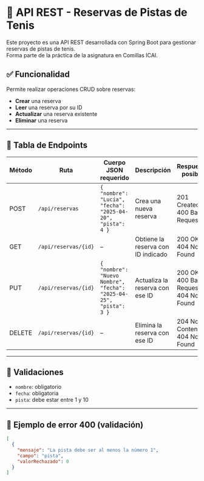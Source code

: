 # 🎾 API REST - Reservas de Pistas de Tenis

Este proyecto es una API REST desarrollada con Spring Boot para gestionar reservas de pistas de tenis.  
Forma parte de la práctica de la asignatura en Comillas ICAI.

## ✅ Funcionalidad

Permite realizar operaciones CRUD sobre reservas:
- **Crear** una reserva
- **Leer** una reserva por su ID
- **Actualizar** una reserva existente
- **Eliminar** una reserva

---

## 📌 Tabla de Endpoints

| Método | Ruta                      | Cuerpo JSON requerido                         | Descripción                                | Respuestas posibles                     |
|--------|---------------------------|-----------------------------------------------|--------------------------------------------|------------------------------------------|
| POST   | `/api/reservas`          | `{ "nombre": "Lucía", "fecha": "2025-04-20", "pista": 4 }` | Crea una nueva reserva                     | 201 Created, 400 Bad Request             |
| GET    | `/api/reservas/{id}`     | –                                             | Obtiene la reserva con ID indicado         | 200 OK, 404 Not Found                    |
| PUT    | `/api/reservas/{id}`     | `{ "nombre": "Nuevo Nombre", "fecha": "2025-04-25", "pista": 3 }` | Actualiza la reserva con ese ID | 200 OK, 400 Bad Request, 404 Not Found   |
| DELETE | `/api/reservas/{id}`     | –                                             | Elimina la reserva con ese ID              | 204 No Content, 404 Not Found            |

---

## 🧪 Validaciones

- `nombre`: obligatorio
- `fecha`: obligatoria
- `pista`: debe estar entre 1 y 10

---

## 🧾 Ejemplo de error 400 (validación)

```json
[
  {
    "mensaje": "La pista debe ser al menos la número 1",
    "campo": "pista",
    "valorRechazado": 0
  }
]
